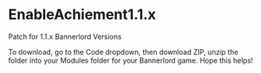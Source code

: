 # EnableAchiement1.1.x
Patch for 1.1.x Bannerlord Versions

To download, go to the Code dropdown, then download ZIP, unzip the folder into your Modules folder for your Bannerlord game. Hope this helps!
